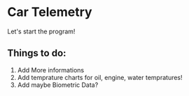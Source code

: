 # Car Telemetry

Let's start the program!

## Things to do:
1. Add More informations
2. Add temprature charts for oil, engine, water tempratures!
3. Add maybe Biometric Data?
